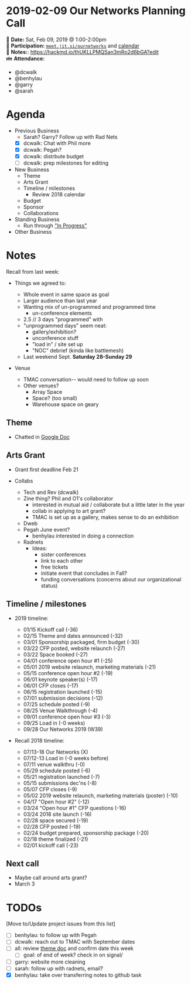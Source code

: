 # 2019-02-09 Our Networks Planning Call

:date: **Date:** Sat, Feb 09, 2019 @ 1:00-2:00pm  
:raising_hand: **Participation:** [`meet.jit.si/ournetworks`](https://meet.jit.si/ournetworks) and [calendar](https://calendar.google.com/calendar/embed?src=aers7atolh0uurlfmkoki9kikg%40group.calendar.google.com&ctz=America%2FToronto)  
:notebook: **Notes:**: https://hackmd.io/thUKLLPMQSan3mRo2d6bGA?edit  
:family: **Attendance:**
- @dcwalk
- @benhylau
- @garry
- @sarah

# Agenda

- Previous Business
    - Sarah? Garry? Follow up with Rad Nets
    - [x] dcwalk: Chat with Phil more
    - [x] dcwalk: Pegah?
    - [x] dcwalk: distrbute budget
    - [ ] dcwalk: prep milestones for editing
- New Business
    - Theme
    - Arts Grant
    - Timeline / milestones
        - Review 2018 calendar
    - Budget
    - Sponsor
    - Collaborations
- Standing Business
  - Run through ["In Progress"](https://github.com/ournetworks/2019/projects/1)
- Other Business

# Notes

Recall from last week:
- Things we agreed to:
    - Whole event in same space as goal
    - Larger audience than last year
    - Wanting mix of un-programmed and programmed time
        - un-conference elements
    - 2.5 // 3 days "programmed" with
    - "unprogrammed days" seem neat:
        - gallery/exhibition?
        - unconference stuff
        - "load in" / site set up
        - "NOC" debrief (kinda like battlemesh)
    - Last weekend Sept. **Saturday 28-Sunday 29**

- Venue
    - TMAC conversation-- would need to follow up soon
    - Other venues?
        - Array Space
        - Space? (too small)
        - Warehouse space on geary

## Theme

- Chatted in [Google Doc](https://docs.google.com/document/d/12o3Nkqy3eJGD5xqr-D_uuSy-nfsJ55jmcVTPcjjvT-I/edit#)

## Arts Grant

- Grant first deadline Feb 21

- Collabs
    - Tech and Rev (dcwalk)
    - Zine thing? Phil and O1's collaborator
        - interested in mutual aid / collaborate but a little later in the year
        - collab in applying to art grant?
        - TMAC is set up as a gallery, makes sense to do an exhibition
    - Dweb
    - Pegah June event?
        - benhylau interested in doing a connection
    - Radnets
        - Ideas:
            - sister conferences
            - link to each other
            - free tickets
            - initiate event that concludes in Fall?
            - funding conversations (concerns about our organizational status)

## Timeline / milestones

- 2019 timeline:
    - 01/15 Kickoff call (-36) 
    - 02/15 Theme and dates announced (-32)
    - 03/01 Sponsorship packaged, firm budget (-30)
    - 03/22 CFP posted, website relaunch (-27)
    - 03/22 Space booked (-27)
    - 04/01 conference open hour #1 (-25)
    - 05/01 2019 website relaunch, marketing materials (-21)
    - 05/15 conference open hour #2 (-19)
    - 06/01 keynote speaker(s) (-17)
    - 06/01 CFP closes (-17)
    - 06/15 registration launched (-15)
    - 07/01 submission decisions (-12)
    - 07/25 schedule posted (-9)
    - 08/25 Venue Walkthrough (-4)
    - 09/01 conference open hour #3 (-3)
    - 09/25 Load in (-0 weeks)
    - 09/28 Our Networks 2019 (W39)

- Recall 2018 timeline: 
    - 07/13-18 Our Networks (X)
    - 07/12-13 Load in (-0 weeks before)
    - 07/11 venue walkthru (-0)
    - 05/29 schedule posted (-6)
    - 05/21 registration launched (-7)
    - 05/15 submissions dec'ns (-8)
    - 05/07 CFP closes (-9)
    - 05/02 2019 website relaunch, marketing materials (poster) (-10)
    - 04/17 "Open hour #2" (-12)
    - 03/24 "Open hour #1" CFP questions (-16)
    - 03/24 2018 site launch (-16)
    - 02/28 space secured (-19)
    - 02/28 CFP posted (-19)
    - 02/24 budget prepared, sponsorship package (-20)
    - 02/18 theme finalized (-21)
    - 02/01 kickoff call (-23)

## Next call

- Maybe call around arts grant?
- March 3

# TODOs

[Move to/Update project issues from this list]

- [ ] benhylau: to follow up with Pegah
- [ ] dcwalk: reach out to TMAC with September dates
- [ ] all: review [theme doc](https://docs.google.com/document/d/12o3Nkqy3eJGD5xqr-D_uuSy-nfsJ55jmcVTPcjjvT-I/edit#) and confirm date this week
    - [ ] goal: of end of week? check in on signal/
- [ ] garry: website more cleaning
- [ ] sarah: follow up with radnets, email?
- [x] benhylau: take over transferring notes to github task

